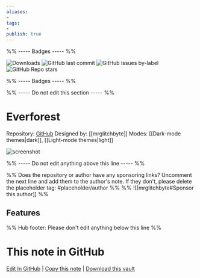 ```yaml
---
aliases:
- 
tags: 
- 
publish: true
---
```


%% ----- Badges ----- %%

![Downloads](https://img.shields.io/badge/downloads-14771-573E7A?style=for-the-badge&logo=)
![GitHub last commit](https://img.shields.io/github/last-commit/mrglitchbyte/obsidian_everforest?color=573E7A&label=last%20update&logo=github&style=for-the-badge)
![GitHub issues by-label](https://img.shields.io/github/issues/mrglitchbyte/obsidian_everforest/help%20wanted?color=573E7A&logo=github&style=for-the-badge) 
![GitHub Repo stars](https://img.shields.io/github/stars/mrglitchbyte/obsidian_everforest?color=573E7A&logo=github&style=for-the-badge)

%% ----- Badges ----- %%

%% ----- Do not edit this section ----- %%

# Everforest

Repository: [GitHub](https://github.com/mrglitchbyte/obsidian_everforest)
Designed by: [[mrglitchbyte]]
Modes: [[Dark-mode themes|dark]], [[Light-mode themes|light]]



![screenshot](https://github.com/mrglitchbyte/obsidian_everforest/raw/main/dark_v2.png)

%% ----- Do not edit anything above this line ----- %% 

%% Does the repository or author have any sponsoring links? Uncomment the next line and add them to the author's note. If they don't, please delete the placeholder tag: #placeholder/author %%
%% ![[mrglitchbyte#Sponsor this author]] %%


## Features



%% Hub footer: Please don't edit anything below this line %%

# This note in GitHub

<span class="git-footer">[Edit In GitHub](https://github.dev/obsidian-community/obsidian-hub/blob/main/02%20-%20Community%20Expansions/02.05%20All%20Community%20Expansions/Themes/Everforest.md "git-hub-edit-note") | [Copy this note](https://raw.githubusercontent.com/obsidian-community/obsidian-hub/main/02%20-%20Community%20Expansions/02.05%20All%20Community%20Expansions/Themes/Everforest.md "git-hub-copy-note") | [Download this vault](https://github.com/obsidian-community/obsidian-hub/archive/refs/heads/main.zip "git-hub-download-vault") </span>
